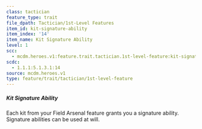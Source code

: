 ```yaml
---
class: tactician
feature_type: trait
file_dpath: Tactician/1st-Level Features
item_id: kit-signature-ability
item_index: '14'
item_name: Kit Signature Ability
level: 1
scc:
  - mcdm.heroes.v1:feature.trait.tactician.1st-level-feature:kit-signature-ability
scdc:
  - 1.1.1:5.1.3.1:14
source: mcdm.heroes.v1
type: feature/trait/tactician/1st-level-feature
---
```


##### Kit Signature Ability

Each kit from your Field Arsenal feature grants you a signature ability. Signature abilities can be used at will.
